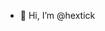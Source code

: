 - 👋 Hi, I’m @hextick
  
<!---
hextick/hextick is a ✨ special ✨ repository because its `README.md` (this file) appears on your GitHub profile.
You can click the Preview link to take a look at your changes.
--->
